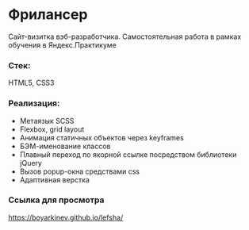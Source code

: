 # Фрилансер
Cайт-визитка вэб-разработчика. Самостоятельная работа в рамках обучения в Яндекс.Практикуме
### Стек:
HTML5, CSS3
### Реализация:
* Метаязык SCSS
* Flexbox, grid layout
* Анимация статичных объектов через keyframes
* БЭМ-именование классов
* Плавный переход по якорной ссылке посредством библиотеки jQuery
* Вызов popup-окна средствами css
* Адаптивная верстка
### Ссылка для просмотра
https://boyarkinev.github.io/lefsha/
